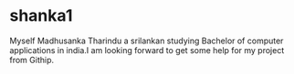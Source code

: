 # shanka1
Myself Madhusanka Tharindu a srilankan studying Bachelor of computer applications in india.I am looking forward to get some help for my project from Githip.
